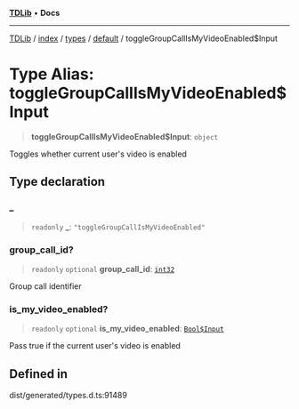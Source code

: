 [**TDLib**](../../../../../../README.md) • **Docs**

***

[TDLib](../../../../../../modules.md) / [index](../../../../../README.md) / [types](../../../README.md) / [default](../README.md) / toggleGroupCallIsMyVideoEnabled$Input

# Type Alias: toggleGroupCallIsMyVideoEnabled$Input

> **toggleGroupCallIsMyVideoEnabled$Input**: `object`

Toggles whether current user's video is enabled

## Type declaration

### \_

> `readonly` **\_**: `"toggleGroupCallIsMyVideoEnabled"`

### group\_call\_id?

> `readonly` `optional` **group\_call\_id**: [`int32`](int32-1.md)

Group call identifier

### is\_my\_video\_enabled?

> `readonly` `optional` **is\_my\_video\_enabled**: [`Bool$Input`](Bool$Input.md)

Pass true if the current user's video is enabled

## Defined in

dist/generated/types.d.ts:91489

